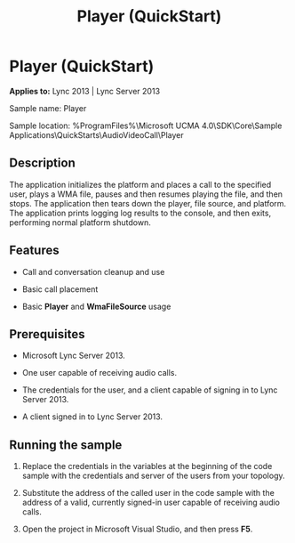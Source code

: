 ﻿---
title: Player (QuickStart)
TOCTitle: Player (QuickStart)
ms:assetid: 479967c3-7fc8-4884-83f7-ea92c9893026
ms:mtpsurl: https://msdn.microsoft.com/en-us/library/Dn454813(v=office.15)
ms:contentKeyID: 57103636
ms.date: 07/25/2014
mtps_version: v=office.15
---

# Player (QuickStart)


**Applies to:** Lync 2013 | Lync Server 2013

 

Sample name: Player

Sample location: %ProgramFiles%\\Microsoft UCMA 4.0\\SDK\\Core\\Sample Applications\\QuickStarts\\AudioVideoCall\\Player

## Description

The application initializes the platform and places a call to the specified user, plays a WMA file, pauses and then resumes playing the file, and then stops. The application then tears down the player, file source, and platform. The application prints logging log results to the console, and then exits, performing normal platform shutdown.

## Features

  - Call and conversation cleanup and use

  - Basic call placement

  - Basic **Player** and **WmaFileSource** usage

## Prerequisites

  - Microsoft Lync Server 2013.

  - One user capable of receiving audio calls.

  - The credentials for the user, and a client capable of signing in to Lync Server 2013.

  - A client signed in to Lync Server 2013.

## Running the sample

1.  Replace the credentials in the variables at the beginning of the code sample with the credentials and server of the users from your topology.

2.  Substitute the address of the called user in the code sample with the address of a valid, currently signed-in user capable of receiving audio calls.

3.  Open the project in Microsoft Visual Studio, and then press **F5**.

